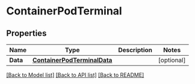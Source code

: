 # ContainerPodTerminal

## Properties

Name | Type | Description | Notes
------------ | ------------- | ------------- | -------------
**Data** | [**ContainerPodTerminalData**](container_pod_terminal_data.md) |  | [optional] 

[[Back to Model list]](../README.md#documentation-for-models) [[Back to API list]](../README.md#documentation-for-api-endpoints) [[Back to README]](../README.md)


